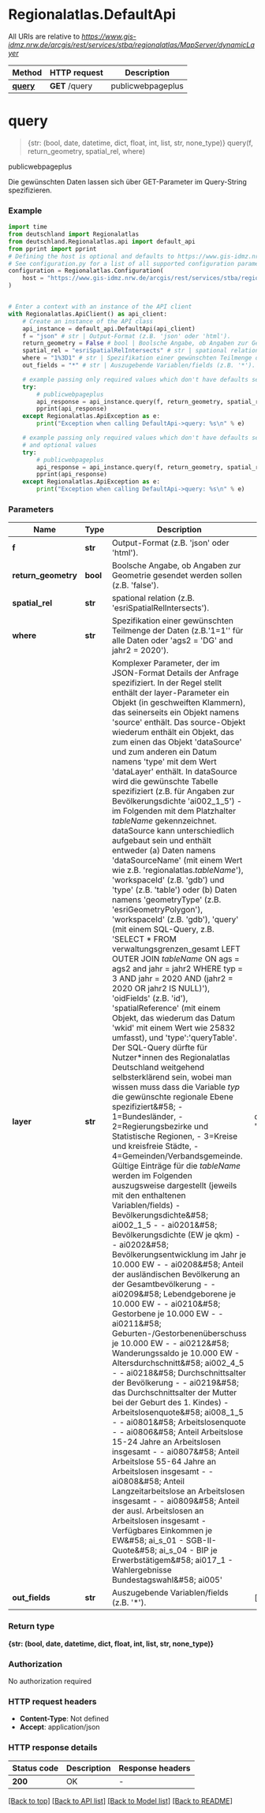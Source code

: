 # Regionalatlas.DefaultApi

All URIs are relative to *https://www.gis-idmz.nrw.de/arcgis/rest/services/stba/regionalatlas/MapServer/dynamicLayer*

Method | HTTP request | Description
------------- | ------------- | -------------
[**query**](DefaultApi.md#query) | **GET** /query | publicwebpageplus


# **query**
> {str: (bool, date, datetime, dict, float, int, list, str, none_type)} query(f, return_geometry, spatial_rel, where)

publicwebpageplus

Die gewünschten Daten lassen sich über GET-Parameter im Query-String spezifizieren. 

### Example


```python
import time
from deutschland import Regionalatlas
from deutschland.Regionalatlas.api import default_api
from pprint import pprint
# Defining the host is optional and defaults to https://www.gis-idmz.nrw.de/arcgis/rest/services/stba/regionalatlas/MapServer/dynamicLayer
# See configuration.py for a list of all supported configuration parameters.
configuration = Regionalatlas.Configuration(
    host = "https://www.gis-idmz.nrw.de/arcgis/rest/services/stba/regionalatlas/MapServer/dynamicLayer"
)


# Enter a context with an instance of the API client
with Regionalatlas.ApiClient() as api_client:
    # Create an instance of the API class
    api_instance = default_api.DefaultApi(api_client)
    f = "json" # str | Output-Format (z.B. 'json' oder 'html').
    return_geometry = False # bool | Boolsche Angabe, ob Angaben zur Geometrie gesendet werden sollen (z.B. 'false').
    spatial_rel = "esriSpatialRelIntersects" # str | spational relation (z.B. 'esriSpatialRelIntersects').
    where = "1%3D1" # str | Spezifikation einer gewünschten Teilmenge der Daten (z.B.'1=1'' für alle Daten oder 'ags2 = 'DG' and jahr2 =  2020').
    out_fields = "*" # str | Auszugebende Variablen/fields (z.B. '*'). (optional)

    # example passing only required values which don't have defaults set
    try:
        # publicwebpageplus
        api_response = api_instance.query(f, return_geometry, spatial_rel, where)
        pprint(api_response)
    except Regionalatlas.ApiException as e:
        print("Exception when calling DefaultApi->query: %s\n" % e)

    # example passing only required values which don't have defaults set
    # and optional values
    try:
        # publicwebpageplus
        api_response = api_instance.query(f, return_geometry, spatial_rel, where, out_fields=out_fields)
        pprint(api_response)
    except Regionalatlas.ApiException as e:
        print("Exception when calling DefaultApi->query: %s\n" % e)
```


### Parameters

Name | Type | Description  | Notes
------------- | ------------- | ------------- | -------------
 **f** | **str**| Output-Format (z.B. &#39;json&#39; oder &#39;html&#39;). |
 **return_geometry** | **bool**| Boolsche Angabe, ob Angaben zur Geometrie gesendet werden sollen (z.B. &#39;false&#39;). |
 **spatial_rel** | **str**| spational relation (z.B. &#39;esriSpatialRelIntersects&#39;). |
 **where** | **str**| Spezifikation einer gewünschten Teilmenge der Daten (z.B.&#39;1&#x3D;1&#39;&#39; für alle Daten oder &#39;ags2 &#x3D; &#39;DG&#39; and jahr2 &#x3D;  2020&#39;). |
 **layer** | **str**| Komplexer Parameter, der im JSON-Format Details der Anfrage spezifiziert. In der Regel stellt enthält der layer-Parameter ein Objekt (in geschweiften Klammern), das seinerseits ein Objekt namens &#39;source&#39; enthält. Das source-Objekt wiederum enthält ein Objekt, das zum einen das Objekt &#39;dataSource&#39; und zum anderen ein Datum namens &#39;type&#39; mit dem Wert &#39;dataLayer&#39; enthält. In dataSource wird die gewünschte Tabelle spezifiziert (z.B. für Angaben zur Bevölkerungsdichte &#39;ai002_1_5&#39;) - im Folgenden mit dem Platzhalter *tableName* gekennzeichnet.  dataSource kann unterschiedlich aufgebaut sein und enthält entweder (a) Daten namens &#39;dataSourceName&#39; (mit einem Wert wie z.B. &#39;regionalatlas.*tableName*&#39;), &#39;workspaceId&#39; (z.B.  &#39;gdb&#39;) und &#39;type&#39; (z.B. &#39;table&#39;) oder (b) Daten namens &#39;geometryType&#39; (z.B. &#39;esriGeometryPolygon&#39;), &#39;workspaceId&#39; (z.B. &#39;gdb&#39;), &#39;query&#39; (mit einem SQL-Query, z.B. &#39;SELECT * FROM verwaltungsgrenzen_gesamt LEFT OUTER JOIN *tableName* ON ags &#x3D; ags2 and jahr &#x3D; jahr2 WHERE typ &#x3D; 3 AND jahr &#x3D; 2020 AND (jahr2 &#x3D; 2020 OR jahr2 IS NULL)&#39;), &#39;oidFields&#39; (z.B. &#39;id&#39;), &#39;spatialReference&#39; (mit einem Objekt, das wiederum das Datum &#39;wkid&#39; mit einem Wert wie 25832 umfasst), und &#39;type&#39;:&#39;queryTable&#39;.    Der SQL-Query dürfte für Nutzer*innen des Regionalatlas Deutschland weitgehend selbsterklärend sein, wobei man wissen muss dass die Variable *typ* die gewünschte regionale Ebene spezifiziert&amp;#58;  - 1&#x3D;Bundesländer,   - 2&#x3D;Regierungsbezirke und Statistische Regionen,   - 3&#x3D;Kreise und kreisfreie Städte,  - 4&#x3D;Gemeinden/Verbandsgemeinde.   Gültige Einträge für die *tableName* werden im Folgenden auszugsweise dargestellt (jeweils mit den enthaltenen Variablen/fields)   - Bevölkerungsdichte&amp;#58; ai002_1_5  - - ai0201&amp;#58; Bevölkerungsdichte (EW je qkm)  - - ai0202&amp;#58; Bevölkerungsentwicklung im Jahr je 10.000 EW  - - ai0208&amp;#58; Anteil der ausländischen Bevölkerung an der Gesamtbevölkerung  - - ai0209&amp;#58; Lebendgeborene je 10.000 EW  - - ai0210&amp;#58; Gestorbene je 10.000 EW  - - ai0211&amp;#58; Geburten-/Gestorbenenüberschuss je 10.000 EW  - - ai0212&amp;#58; Wanderungssaldo je 10.000 EW   - Altersdurchschnitt&amp;#58; ai002_4_5   - - ai0218&amp;#58; Durchschnittsalter der Bevölkerung   - - ai0219&amp;#58; das Durchschnittsalter der Mutter bei der Geburt des 1. Kindes)   - Arbeitslosenquote&amp;#58; ai008_1_5   - - ai0801&amp;#58; Arbeitslosenquote  - - ai0806&amp;#58; Anteil Arbeitslose 15-24 Jahre an Arbeitslosen insgesamt  - - ai0807&amp;#58; Anteil Arbeitslose 55-64 Jahre an Arbeitslosen insgesamt  - - ai0808&amp;#58; Anteil Langzeitarbeitslose an Arbeitslosen insgesamt  - - ai0809&amp;#58; Anteil der ausl. Arbeitslosen an Arbeitslosen insgesamt    - Verfügbares Einkommen je EW&amp;#58; ai_s_01  - SGB-II-Quote&amp;#58; ai_s_04  - BIP je Erwerbstätigem&amp;#58; ai017_1  - Wahlergebnisse Bundestagswahl&amp;#58; ai005&#39;  | defaults to "%7B%22source%22%3A%7B%22dataSource%22%3A%7B%22geometryType%22%3A%22esriGeometryPolygon%22%2C%22workspaceId%22%3A%22gdb%22%2C%22query%22%3A%22SELECT%20*%20FROM%20verwaltungsgrenzen_gesamt%20LEFT%20OUTER%20JOIN%20ai002_1_5%20ON%20ags%20%3D%20ags2%20and%20jahr%20%3D%20jahr2%20WHERE%20typ%20%3D%201%20AND%20jahr%20%3D%202020%20AND%20(jahr2%20%3D%202020%20OR%20jahr2%20IS%20NULL)%22%2C%22oidFields%22%3A%22id%22%2C%22spatialReference%22%3A%7B%22wkid%22%3A25832%7D%2C%22type%22%3A%22queryTable%22%7D%2C%22type%22%3A%22dataLayer%22%7D%7D"
 **out_fields** | **str**| Auszugebende Variablen/fields (z.B. &#39;*&#39;). | [optional]

### Return type

**{str: (bool, date, datetime, dict, float, int, list, str, none_type)}**

### Authorization

No authorization required

### HTTP request headers

 - **Content-Type**: Not defined
 - **Accept**: application/json


### HTTP response details

| Status code | Description | Response headers |
|-------------|-------------|------------------|
**200** | OK |  -  |

[[Back to top]](#) [[Back to API list]](../README.md#documentation-for-api-endpoints) [[Back to Model list]](../README.md#documentation-for-models) [[Back to README]](../README.md)

